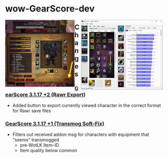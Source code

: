 # wow-GearScore-dev


<img src="https://raw.githubusercontent.com/telkar-rg/wow-GearScore-dev/refs/heads/main/_img/1.png" align="left" width="44%"><img src="https://raw.githubusercontent.com/telkar-rg/wow-GearScore-dev/refs/heads/main/_img/2.png" align="right" width="52%">


## Changes
### [GearScore 3.1.17 +2 (Rawr Export)](https://github.com/telkar-rg/wow-GearScore-dev/releases/tag/p2)
- Added button to export currently viewed character in the correct format for Rawr save files
### [GearScore 3.1.17 +1 (Transmog Soft-Fix)](https://github.com/telkar-rg/wow-GearScore-dev/releases/tag/p1)
- Filters out received addon msg for characters with equipment that "seems" transmogged
  - pre-WotLK Item-ID
  - Item quality below common
